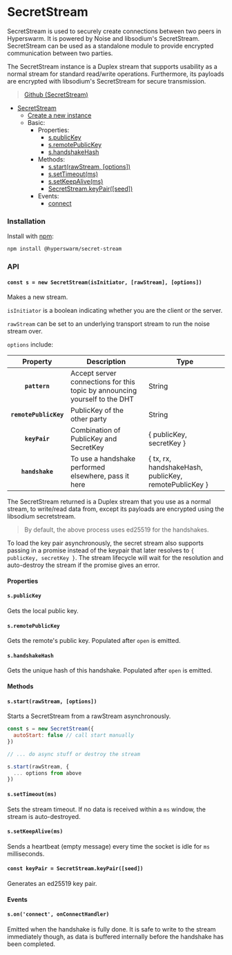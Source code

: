 # SecretStream

SecretStream is used to securely create connections between two peers in Hyperswarm. It is powered by Noise and libsodium's SecretStream. SecretStream can be used as a standalone module to provide encrypted communication between two parties.

The SecretStream instance is a Duplex stream that supports usability as a normal stream for standard read/write operations. Furthermore, its payloads are encrypted with libsodium's SecretStream for secure transmission.

>[Github (SecretStream)](https://github.com/holepunchto/hyperswarm-secret-stream)

* [SecretStream](secretstream.md#installation)
  * [Create a new instance](secretstream.md#const-s--new-secretstreamisinitiator-rawstream-options)
  * Basic:
    * Properties:
      * [s.publicKey](secretstream.md#spublickey)
      * [s.remotePublicKey](secretstream.md#sremotepublickey)
      * [s.handshakeHash](secretstream.md#shandshakehash)
    * Methods:
      * [s.start(rawStream, \[options\])](secretstream.md#sstartrawstream-options)
      * [s.setTimeout(ms)](secretstream.md#ssettimeoutms)
      * [s.setKeepAlive(ms)](secretstream.md#ssetkeepalivems)
      * [SecretStream.keyPair(\[seed\])](secretstream.md#const-keypair--secretstreamkeypairseed)
    * Events:
      * [connect](secretstream.md#sonconnect-onconnecthandler)

### Installation

Install with [npm](https://www.npmjs.com/):

```bash
npm install @hyperswarm/secret-stream
```

### API

#### **`const s = new SecretStream(isInitiator, [rawStream], [options])`**

Makes a new stream.

`isInitiator` is a boolean indicating whether you are the client or the server.

`rawStream` can be set to an underlying transport stream to run the noise stream over.

`options` include:

|        Property       | Description                                                                | Type                                                  |
| :-------------------: | -------------------------------------------------------------------------- | ----------------------------------------------------- |
|     **`pattern`**     | Accept server connections for this topic by announcing yourself to the DHT | String                                                |
| **`remotePublicKey`** | PublicKey of the other party                                               | String                                                |
|     **`keyPair`**     | Combination of PublicKey and SecretKey                                     | { publicKey, secretKey }                              |
|    **`handshake`**    | To use a handshake performed elsewhere, pass it here                       | { tx, rx, handshakeHash, publicKey, remotePublicKey } |

The SecretStream returned is a Duplex stream that you use as a normal stream, to write/read data from, except its payloads are encrypted using the libsodium secretstream.

> By default, the above process uses ed25519 for the handshakes.

To load the key pair asynchronously, the secret stream also supports passing in a promise instead of the keypair that later resolves to `{ publicKey, secretKey }`. The stream lifecycle will wait for the resolution and auto-destroy the stream if the promise gives an error.

#### Properties

#### **`s.publicKey`**

Gets the local public key.

#### **`s.remotePublicKey`**

Gets the remote's public key. Populated after `open` is emitted.

#### **`s.handshakeHash`**

Gets the unique hash of this handshake. Populated after `open` is emitted.

#### Methods

#### **`s.start(rawStream, [options])`**

Starts a SecretStream from a rawStream asynchronously.

```javascript
const s = new SecretStream({
  autoStart: false // call start manually
})

// ... do async stuff or destroy the stream

s.start(rawStream, {
  ... options from above
})
```

#### **`s.setTimeout(ms)`**

Sets the stream timeout. If no data is received within a `ms` window, the stream is auto-destroyed.

#### **`s.setKeepAlive(ms)`**

Sends a heartbeat (empty message) every time the socket is idle for `ms` milliseconds.

#### **`const keyPair = SecretStream.keyPair([seed])`**

Generates an ed25519 key pair.

#### Events

#### **`s.on('connect', onConnectHandler)`**

Emitted when the handshake is fully done. It is safe to write to the stream immediately though, as data is buffered internally before the handshake has been completed.
